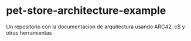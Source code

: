 # pet-store-architecture-example
Un repositorio con la documentacion de arquitectura usando ARC42, c$ y otras herramientas
